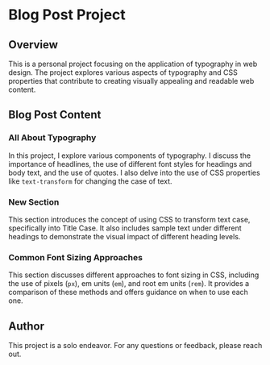 # Blog Post Project

## Overview

This is a personal project focusing on the application of typography in web design. The project explores various aspects of typography and CSS properties that contribute to creating visually appealing and readable web content.

## Blog Post Content

### All About Typography

In this project, I explore various components of typography. I discuss the importance of headlines, the use of different font styles for headings and body text, and the use of quotes. I also delve into the use of CSS properties like `text-transform` for changing the case of text.

### New Section

This section introduces the concept of using CSS to transform text case, specifically into Title Case. It also includes sample text under different headings to demonstrate the visual impact of different heading levels.

### Common Font Sizing Approaches

This section discusses different approaches to font sizing in CSS, including the use of pixels (`px`), em units (`em`), and root em units (`rem`). It provides a comparison of these methods and offers guidance on when to use each one.

## Author

This project is a solo endeavor. For any questions or feedback, please reach out.
